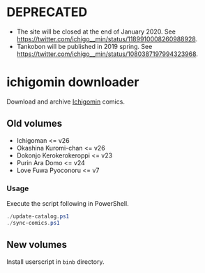 # DEPRECATED

* The site will be closed at the end of January 2020. See <https://twitter.com/ichigo__min/status/1189910008260988928>.
* Tankobon will be published in 2019 spring. See <https://twitter.com/ichigo__min/status/1080387197994323968>.

# ichigomin downloader

Download and archive [Ichigomin](http://comip.jp/15/) comics.

## Old volumes

* Ichigoman <= v26
* Okashina Kuromi-chan <= v26
* Dokonjo Kerokerokeroppi <= v23
* Purin Ara Domo <= v24
* Love Fuwa Pyoconoru <= v7

### Usage

Execute the script following in PowerShell.

```ps1
./update-catalog.ps1
./sync-comics.ps1
```

## New volumes

Install userscript in `binb` directory.
